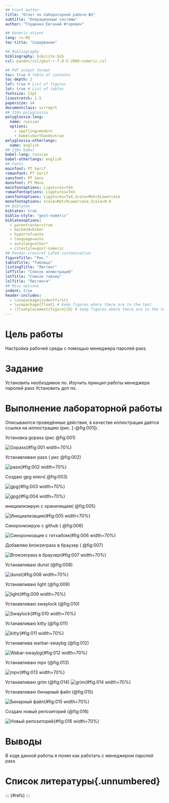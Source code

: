 ```yaml
---
## Front matter
title: "Отчет по лабораторной работе №5"
subtitle: "Операционные системы"
author: "Глущенко Евгений Игоревич"

## Generic otions
lang: ru-RU
toc-title: "Содержание"

## Bibliography
bibliography: bib/cite.bib
csl: pandoc/csl/gost-r-7-0-5-2008-numeric.csl

## Pdf output format
toc: true # Table of contents
toc-depth: 2
lof: true # List of figures
lot: true # List of tables
fontsize: 12pt
linestretch: 1.5
papersize: a4
documentclass: scrreprt
## I18n polyglossia
polyglossia-lang:
  name: russian
  options:
	- spelling=modern
	- babelshorthands=true
polyglossia-otherlangs:
  name: english
## I18n babel
babel-lang: russian
babel-otherlangs: english
## Fonts
mainfont: PT Serif
romanfont: PT Serif
sansfont: PT Sans
monofont: PT Mono
mainfontoptions: Ligatures=TeX
romanfontoptions: Ligatures=TeX
sansfontoptions: Ligatures=TeX,Scale=MatchLowercase
monofontoptions: Scale=MatchLowercase,Scale=0.9
## Biblatex
biblatex: true
biblio-style: "gost-numeric"
biblatexoptions:
  - parentracker=true
  - backend=biber
  - hyperref=auto
  - language=auto
  - autolang=other*
  - citestyle=gost-numeric
## Pandoc-crossref LaTeX customization
figureTitle: "Рис."
tableTitle: "Таблица"
listingTitle: "Листинг"
lofTitle: "Список иллюстраций"
lotTitle: "Список таблиц"
lolTitle: "Листинги"
## Misc options
indent: true
header-includes:
  - \usepackage{indentfirst}
  - \usepackage{float} # keep figures where there are in the text
  - \floatplacement{figure}{H} # keep figures where there are in the text
---
```


# Цель работы

Настройка рабочей среды с помощью менеджера паролей pass.

# Задание

 Установить необходимое по.
 Изучить принцип работы менеджера паролей pass
 Установить доп по.

# Выполнение лабораторной работы

Описываются проведённые действия, в качестве иллюстрации даётся ссылка на иллюстрацию (рис. [-@fig:001]).

Установка gopass (рис @fig:001)

![Gopass](image/1.png){#fig:001 width=70%}

Устанавливаю pass ( рис  @fig:002)

![pass](image/2.png){#fig:002 width=70%}

Создаю gpg ключ( @fig:003)

![gpg](image/3.png){#fig:003 width=70%}

![gpg](image/4.png){#fig:004 width=70%}

инициализирую с хранилищем( @fig:005)

![Инициализация](image/5.png){#fig:005 width=70%}

Синхронизирую с github ( @fig:006)

![Синхронизация с гитхабом](image/6.png){#fig:006 width=70%}

Добавляю browzerpass в браузер ( @fig:007)

![Browzerpass в браузер](image/7.png){#fig:007 width=70%}

Устанавливаю dunst (@fig:008)

![dunst](image/8.png){#fig:008 width=70%}


Устанавливаю light (@fig:009)

![light](image/9.png){#fig:009 width=70%}

Устанавливаю swaylock (@fig:010)

![Swaylock](image/10.png){#fig:010 width=70%}

Устанавливаю kitty (@fig:011)

![kitty](image/11.png){#fig:011 width=70%}

Устанавлива warbar-swaybg (@fig:012)

![Wabar-swaybg](image/12.png){#fig:012 width=70%}

Устанавливаю mpv (@fig:013)

![mpv](image/13.png){#fig:013 width=70%}

Устанавливаю grim (@fig:014)
![grim](image/14.png){#fig:014 width=70%}

Устанавливаю бинарный файл (@fig:015)

![Бинарный файл](image/15.png){#fig:015 width=70%}

Создаю новый репозиторий (@fig:016)

![Новый репозиторий](image/16.png){#fig:016 width=70%}

# Выводы

В ходе данной работы я понял как работать с менеджером паролей pass

# Список литературы{.unnumbered}

::: {#refs}
:::
